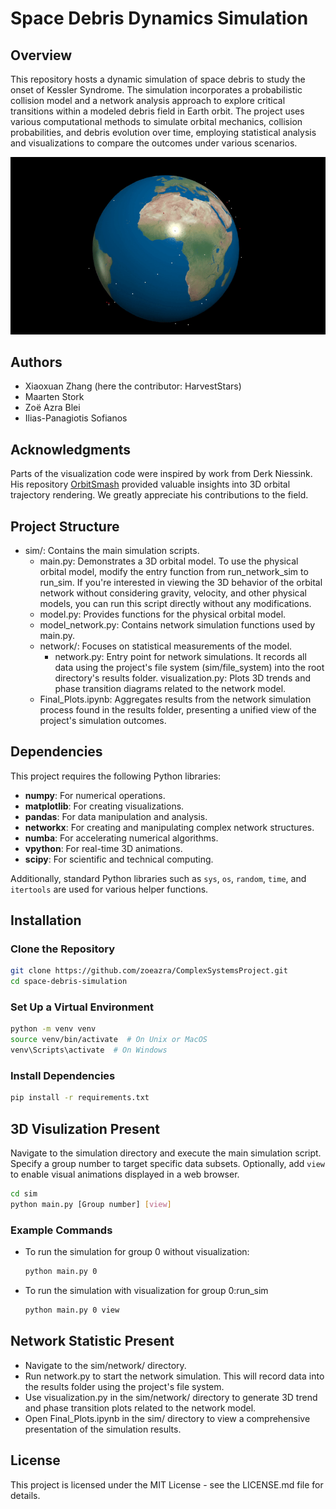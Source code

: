 # Space Debris Dynamics Simulation

## Overview
This repository hosts a dynamic simulation of space debris to study the onset of Kessler Syndrome. The simulation incorporates a probabilistic collision model and a network analysis approach to explore critical transitions within a modeled debris field in Earth orbit. The project uses various computational methods to simulate orbital mechanics, collision probabilities, and debris evolution over time, employing statistical analysis and visualizations to compare the outcomes under various scenarios.

![Kessler Syndrome Simulation](kessler.gif)

## Authors
- Xiaoxuan Zhang (here the contributor: HarvestStars)
- Maarten Stork
- Zoë Azra Blei
- Ilias-Panagiotis Sofianos

## Acknowledgments
Parts of the visualization code were inspired by work from Derk Niessink. His repository [OrbitSmash](https://github.com/DerkNiessink/OrbitSmash) provided valuable insights into 3D orbital trajectory rendering. We greatly appreciate his contributions to the field.

## Project Structure

- sim/: Contains the main simulation scripts.
    - main.py: Demonstrates a 3D orbital model. To use the physical orbital model, modify the entry function from run_network_sim to run_sim. If you're interested in viewing the 3D behavior of the orbital network without considering gravity, velocity, and other physical models, you can run this script directly without any modifications.
    - model.py: Provides functions for the physical orbital model.
    - model_network.py: Contains network simulation functions used by main.py.
    - network/: Focuses on statistical measurements of the model.
        - network.py: Entry point for network simulations. It records all data using the project's file system (sim/file_system) into the root directory's results folder.
        visualization.py: Plots 3D trends and phase transition diagrams related to the network model.
    - Final_Plots.ipynb: Aggregates results from the network simulation process found in the results folder, presenting a unified view of the project's simulation outcomes.


## Dependencies
This project requires the following Python libraries:
- **numpy**: For numerical operations.
- **matplotlib**: For creating visualizations.
- **pandas**: For data manipulation and analysis.
- **networkx**: For creating and manipulating complex network structures.
- **numba**: For accelerating numerical algorithms.
- **vpython**: For real-time 3D animations.
- **scipy**: For scientific and technical computing.

Additionally, standard Python libraries such as `sys`, `os`, `random`, `time`, and `itertools` are used for various helper functions.

## Installation

### Clone the Repository
```bash
git clone https://github.com/zoeazra/ComplexSystemsProject.git
cd space-debris-simulation
```

### Set Up a Virtual Environment
```bash
python -m venv venv
source venv/bin/activate  # On Unix or MacOS
venv\Scripts\activate  # On Windows
```

### Install Dependencies
```bash
pip install -r requirements.txt
```

## 3D Visulization Present

Navigate to the simulation directory and execute the main simulation script. Specify a group number to target specific data subsets. Optionally, add `view` to enable visual animations displayed in a web browser.

```bash
cd sim
python main.py [Group number] [view]
```

### Example Commands
- To run the simulation for group 0 without visualization:
  ```bash
  python main.py 0
  ```

- To run the simulation with visualization for group 0:run_sim
  ```bash
  python main.py 0 view
  ```

## Network Statistic Present
- Navigate to the sim/network/ directory.
- Run network.py to start the network simulation. This will record data into the results folder using the project's file system.
- Use visualization.py in the sim/network/ directory to generate 3D trend and phase transition plots related to the network model.
- Open Final_Plots.ipynb in the sim/ directory to view a comprehensive presentation of the simulation results.

## License
This project is licensed under the MIT License - see the LICENSE.md file for details.


